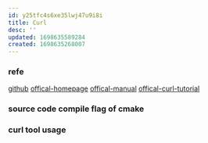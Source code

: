 ```yaml
---
id: y25tfc4s6xe35lwj47u9i8i
title: Curl
desc: ''
updated: 1698635589284
created: 1698635268007
---
```


### refe
[github](https://github.com/curl/curl)
[offical-homepage](https://curl.se/docs/)
[offical-manual](https://everything.curl.dev/)
[offical-curl-tutorial](https://curl.se/docs/tutorial.html)

### source code compile flag of cmake



### curl tool usage

